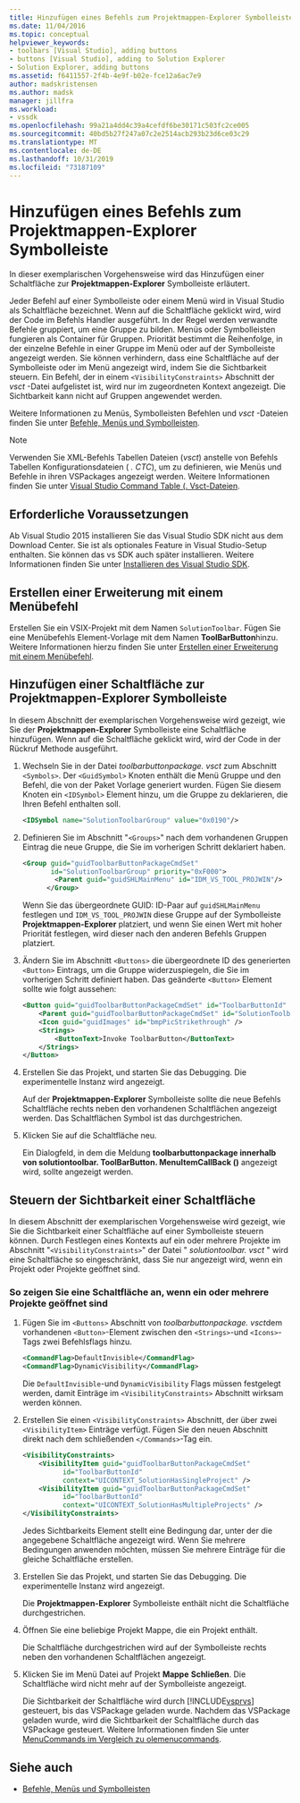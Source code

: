 ```yaml
---
title: Hinzufügen eines Befehls zum Projektmappen-Explorer Symbolleiste | Microsoft-Dokumentation
ms.date: 11/04/2016
ms.topic: conceptual
helpviewer_keywords:
- toolbars [Visual Studio], adding buttons
- buttons [Visual Studio], adding to Solution Explorer
- Solution Explorer, adding buttons
ms.assetid: f6411557-2f4b-4e9f-b02e-fce12a6ac7e9
author: madskristensen
ms.author: madsk
manager: jillfra
ms.workload:
- vssdk
ms.openlocfilehash: 99a21a4dd4c39a4cefdf6be30171c503fc2ce005
ms.sourcegitcommit: 40bd5b27f247a07c2e2514acb293b23d6ce03c29
ms.translationtype: MT
ms.contentlocale: de-DE
ms.lasthandoff: 10/31/2019
ms.locfileid: "73187109"
---
```

# <a name="add-a-command-to-the-solution-explorer-toolbar"></a>Hinzufügen eines Befehls zum Projektmappen-Explorer Symbolleiste
In dieser exemplarischen Vorgehensweise wird das Hinzufügen einer Schaltfläche zur **Projektmappen-Explorer** Symbolleiste erläutert.

 Jeder Befehl auf einer Symbolleiste oder einem Menü wird in Visual Studio als Schaltfläche bezeichnet. Wenn auf die Schaltfläche geklickt wird, wird der Code im Befehls Handler ausgeführt. In der Regel werden verwandte Befehle gruppiert, um eine Gruppe zu bilden. Menüs oder Symbolleisten fungieren als Container für Gruppen. Priorität bestimmt die Reihenfolge, in der einzelne Befehle in einer Gruppe im Menü oder auf der Symbolleiste angezeigt werden. Sie können verhindern, dass eine Schaltfläche auf der Symbolleiste oder im Menü angezeigt wird, indem Sie die Sichtbarkeit steuern. Ein Befehl, der in einem `<VisibilityConstraints>` Abschnitt der *vsct* -Datei aufgelistet ist, wird nur im zugeordneten Kontext angezeigt. Die Sichtbarkeit kann nicht auf Gruppen angewendet werden.

 Weitere Informationen zu Menüs, Symbolleisten Befehlen und *vsct* -Dateien finden Sie unter [Befehle, Menüs und Symbolleisten](../extensibility/internals/commands-menus-and-toolbars.md).

> [!NOTE]
> Verwenden Sie XML-Befehls Tabellen Dateien (*vsct*) anstelle von Befehls Tabellen Konfigurationsdateien ( *. CTC*), um zu definieren, wie Menüs und Befehle in ihren VSPackages angezeigt werden. Weitere Informationen finden Sie unter [Visual Studio Command Table (. Vsct-Dateien](../extensibility/internals/visual-studio-command-table-dot-vsct-files.md).

## <a name="prerequisites"></a>Erforderliche Voraussetzungen
 Ab Visual Studio 2015 installieren Sie das Visual Studio SDK nicht aus dem Download Center. Sie ist als optionales Feature in Visual Studio-Setup enthalten. Sie können das vs SDK auch später installieren. Weitere Informationen finden Sie unter [Installieren des Visual Studio SDK](../extensibility/installing-the-visual-studio-sdk.md).

## <a name="create-an-extension-with-a-menu-command"></a>Erstellen einer Erweiterung mit einem Menübefehl
 Erstellen Sie ein VSIX-Projekt mit dem Namen `SolutionToolbar`. Fügen Sie eine Menübefehls Element-Vorlage mit dem Namen **ToolBarButton**hinzu. Weitere Informationen hierzu finden Sie unter [Erstellen einer Erweiterung mit einem Menübefehl](../extensibility/creating-an-extension-with-a-menu-command.md).

## <a name="add-a-button-to-the-solution-explorer-toolbar"></a>Hinzufügen einer Schaltfläche zur Projektmappen-Explorer Symbolleiste
 In diesem Abschnitt der exemplarischen Vorgehensweise wird gezeigt, wie Sie der **Projektmappen-Explorer** Symbolleiste eine Schaltfläche hinzufügen. Wenn auf die Schaltfläche geklickt wird, wird der Code in der Rückruf Methode ausgeführt.

1. Wechseln Sie in der Datei *toolbarbuttonpackage. vsct* zum Abschnitt `<Symbols>`. Der `<GuidSymbol>` Knoten enthält die Menü Gruppe und den Befehl, die von der Paket Vorlage generiert wurden. Fügen Sie diesem Knoten ein `<IDSymbol>` Element hinzu, um die Gruppe zu deklarieren, die Ihren Befehl enthalten soll.

    ```xml
    <IDSymbol name="SolutionToolbarGroup" value="0x0190"/>
    ```

2. Definieren Sie im Abschnitt "`<Groups>`" nach dem vorhandenen Gruppen Eintrag die neue Gruppe, die Sie im vorherigen Schritt deklariert haben.

    ```xml
    <Group guid="guidToolbarButtonPackageCmdSet"
           id="SolutionToolbarGroup" priority="0xF000">
            <Parent guid="guidSHLMainMenu" id="IDM_VS_TOOL_PROJWIN"/>
          </Group>
    ```

     Wenn Sie das übergeordnete GUID: ID-Paar auf `guidSHLMainMenu` festlegen und `IDM_VS_TOOL_PROJWIN` diese Gruppe auf der Symbolleiste **Projektmappen-Explorer** platziert, und wenn Sie einen Wert mit hoher Priorität festlegen, wird dieser nach den anderen Befehls Gruppen platziert.

3. Ändern Sie im Abschnitt `<Buttons>` die übergeordnete ID des generierten `<Button>` Eintrags, um die Gruppe widerzuspiegeln, die Sie im vorherigen Schritt definiert haben. Das geänderte `<Button>` Element sollte wie folgt aussehen:

    ```xml
    <Button guid="guidToolbarButtonPackageCmdSet" id="ToolbarButtonId" priority="0x0100" type="Button">
        <Parent guid="guidToolbarButtonPackageCmdSet" id="SolutionToolbarGroup" />
        <Icon guid="guidImages" id="bmpPicStrikethrough" />
        <Strings>
            <ButtonText>Invoke ToolbarButton</ButtonText>
        </Strings>
    </Button>
    ```

4. Erstellen Sie das Projekt, und starten Sie das Debugging. Die experimentelle Instanz wird angezeigt.

     Auf der **Projektmappen-Explorer** Symbolleiste sollte die neue Befehls Schaltfläche rechts neben den vorhandenen Schaltflächen angezeigt werden. Das Schaltflächen Symbol ist das durchgestrichen.

5. Klicken Sie auf die Schaltfläche neu.

     Ein Dialogfeld, in dem die Meldung **toolbarbuttonpackage innerhalb von solutiontoolbar. ToolBarButton. MenuItemCallBack ()** angezeigt wird, sollte angezeigt werden.

## <a name="control-the-visibility-of-a-button"></a>Steuern der Sichtbarkeit einer Schaltfläche
 In diesem Abschnitt der exemplarischen Vorgehensweise wird gezeigt, wie Sie die Sichtbarkeit einer Schaltfläche auf einer Symbolleiste steuern können. Durch Festlegen eines Kontexts auf ein oder mehrere Projekte im Abschnitt "`<VisibilityConstraints>`" der Datei " *solutiontoolbar. vsct* " wird eine Schaltfläche so eingeschränkt, dass Sie nur angezeigt wird, wenn ein Projekt oder Projekte geöffnet sind.

### <a name="to-display-a-button-when-one-or-more-projects-are-open"></a>So zeigen Sie eine Schaltfläche an, wenn ein oder mehrere Projekte geöffnet sind

1. Fügen Sie im `<Buttons>` Abschnitt von *toolbarbuttonpackage. vsct*dem vorhandenen `<Button>`-Element zwischen den `<Strings>`-und `<Icons>`-Tags zwei Befehlsflags hinzu.

   ```xml
   <CommandFlag>DefaultInvisible</CommandFlag>
   <CommandFlag>DynamicVisibility</CommandFlag>
   ```

    Die `DefaultInvisible`-und `DynamicVisibility` Flags müssen festgelegt werden, damit Einträge im `<VisibilityConstraints>` Abschnitt wirksam werden können.

2. Erstellen Sie einen `<VisibilityConstraints>` Abschnitt, der über zwei `<VisibilityItem>` Einträge verfügt. Fügen Sie den neuen Abschnitt direkt nach dem schließenden `</Commands>`-Tag ein.

   ```xml
   <VisibilityConstraints>
       <VisibilityItem guid="guidToolbarButtonPackageCmdSet"
             id="ToolbarButtonId"
             context="UICONTEXT_SolutionHasSingleProject" />
       <VisibilityItem guid="guidToolbarButtonPackageCmdSet"
             id="ToolbarButtonId"
             context="UICONTEXT_SolutionHasMultipleProjects" />
   </VisibilityConstraints>
   ```

    Jedes Sichtbarkeits Element stellt eine Bedingung dar, unter der die angegebene Schaltfläche angezeigt wird. Wenn Sie mehrere Bedingungen anwenden möchten, müssen Sie mehrere Einträge für die gleiche Schaltfläche erstellen.

3. Erstellen Sie das Projekt, und starten Sie das Debugging. Die experimentelle Instanz wird angezeigt.

    Die **Projektmappen-Explorer** Symbolleiste enthält nicht die Schaltfläche durchgestrichen.

4. Öffnen Sie eine beliebige Projekt Mappe, die ein Projekt enthält.

    Die Schaltfläche durchgestrichen wird auf der Symbolleiste rechts neben den vorhandenen Schaltflächen angezeigt.

5. Klicken Sie im Menü Datei auf Projekt **Mappe** **Schließen**. Die Schaltfläche wird nicht mehr auf der Symbolleiste angezeigt.

   Die Sichtbarkeit der Schaltfläche wird durch [!INCLUDE[vsprvs](../code-quality/includes/vsprvs_md.md)] gesteuert, bis das VSPackage geladen wurde. Nachdem das VSPackage geladen wurde, wird die Sichtbarkeit der Schaltfläche durch das VSPackage gesteuert.  Weitere Informationen finden Sie unter [MenuCommands im Vergleich zu olemenucommands](/visualstudio/extensibility/menucommands-vs-olemenucommands?view=vs-2015).

## <a name="see-also"></a>Siehe auch
- [Befehle, Menüs und Symbolleisten](../extensibility/internals/commands-menus-and-toolbars.md)